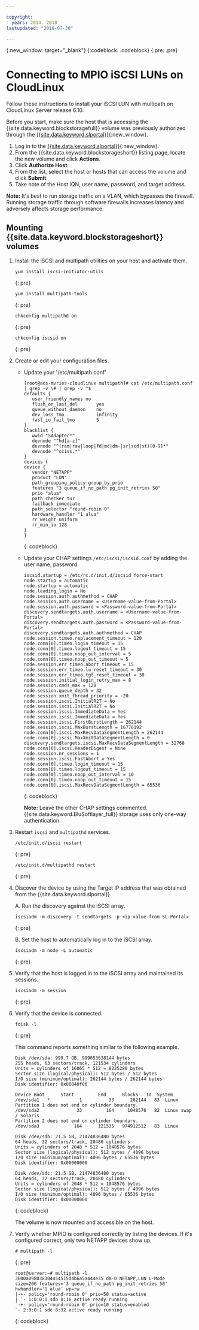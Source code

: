 ```yaml
---

copyright:
  years: 2014, 2018
lastupdated: "2018-07-30"

---
```

{:new_window: target="_blank"}
{:codeblock: .codeblock}
{:pre: .pre}

# Connecting to MPIO iSCSI LUNs on CloudLinux

Follow these instructions to install your iSCSI LUN with multipath on CloudLinux Server release 6.10.

Before you start, make sure the host that is accessing the {{site.data.keyword.blockstoragefull}} volume was previously authorized through the [{{site.data.keyword.slportal}}](https://control.softlayer.com/){:new_window}.

1. Log in to the [{{site.data.keyword.slportal}}](https://control.softlayer.com/){:new_window}.
2. From the {{site.data.keyword.blockstorageshort}} listing page, locate the new volume and click **Actions**.
3. Click **Authorize Host**.
4. From the list, select the host or hosts that can access the volume and click **Submit**.
5. Take note of the Host IQN, user name, password, and target address.

**Note:** It's best to run storage traffic on a VLAN, which bypasses the firewall. Running storage traffic through software firewalls increases latency and adversely affects storage performance.

## Mounting {{site.data.keyword.blockstorageshort}} volumes

1. Install the iSCSI and multipath utilities on your host and activate them.
   ```
   yum install iscsi-initiator-utils
   ```
   {: pre}
   
   ```
   yum install multipath-tools
   
   ```
   {: pre}
   
   ```
   chkconfig multipathd on
   ```
   {: pre}
   
   ```
   chkconfig iscsid on
   ```
   {: pre}

2. Create or edit your configuration files.
   - Update your '/etc/multipath.conf'
     ```
     [root@acs-mvries-cloudlinux multipath]# cat /etc/multipath.conf | grep -v \# | grep -v ^$
     defaults {
        user_friendly_names no
        flush_on_last_del       yes
        queue_without_daemon    no
        dev_loss_tmo            infinity
        fast_io_fail_tmo        5
     }
     blacklist {
        wwid "SAdaptec*"
        devnode "^hd[a-z]"
        devnode "^(ram|raw|loop|fd|md|dm-|sr|scd|st)[0-9]*"
        devnode "^cciss.*"
     }
     devices {
     device {
        vendor "NETAPP"
        product "LUN"
        path_grouping_policy group_by_prio
        features "3 queue_if_no_path pg_init_retries 50"
        prio "alua"
        path_checker tur
        failback immediate
        path_selector "round-robin 0"
        hardware_handler "1 alua"
        rr_weight uniform
        rr_min_io 128
     }
     }
     ```
     {: codeblock}

   - Update your CHAP settings `/etc/iscsi/iscsid.conf` by adding the user name, password
   
     ```
     iscsid.startup = /etc/rc.d/init.d/iscsid force-start
     node.startup = automatic
     node.startup = automatic
     node.leading_login = No
     node.session.auth.authmethod = CHAP
     node.session.auth.username = <Username-value-from-Portal>
     node.session.auth.password = <Password-value-from-Portal>
     discovery.sendtargets.auth.username = <Username-value-from-Portal>
     discovery.sendtargets.auth.password = <Password-value-from-Portal>
     discovery.sendtargets.auth.authmethod = CHAP
     node.session.timeo.replacement_timeout = 120
     node.conn[0].timeo.login_timeout = 15
     node.conn[0].timeo.logout_timeout = 15
     node.conn[0].timeo.noop_out_interval = 5
     node.conn[0].timeo.noop_out_timeout = 5
     node.session.err_timeo.abort_timeout = 15
     node.session.err_timeo.lu_reset_timeout = 30
     node.session.err_timeo.tgt_reset_timeout = 30
     node.session.initial_login_retry_max = 8
     node.session.cmds_max = 128
     node.session.queue_depth = 32
     node.session.xmit_thread_priority = -20
     node.session.iscsi.InitialR2T = No
     node.session.iscsi.InitialR2T = No
     node.session.iscsi.ImmediateData = Yes
     node.session.iscsi.ImmediateData = Yes
     node.session.iscsi.FirstBurstLength = 262144
     node.session.iscsi.MaxBurstLength = 16776192
     node.conn[0].iscsi.MaxRecvDataSegmentLength = 262144
     node.conn[0].iscsi.MaxXmitDataSegmentLength = 0
     discovery.sendtargets.iscsi.MaxRecvDataSegmentLength = 32768
     node.conn[0].iscsi.HeaderDigest = None
     node.session.nr_sessions = 1
     node.session.iscsi.FastAbort = Yes
     node.conn[0].timeo.login_timeout = 15
     node.conn[0].timeo.logout_timeout = 15
     node.conn[0].timeo.noop_out_interval = 10
     node.conn[0].timeo.noop_out_timeout = 15
     node.conn[0].iscsi.MaxRecvDataSegmentLength = 65536
     ```
     {: codeblock}
   
     **Note:** Leave the other CHAP settings commented. {{site.data.keyword.BluSoftlayer_full}} storage uses only one-way authentication.


3. Restart `iscsi` and `multipathd` services.
   ```
   /etc/init.d/iscsi restart   
   ```
   {: pre}
   
   ```
   /etc/init.d/multipathd restart   
   ```
   {: pre}
 
4. Discover the device by using the Target IP address that was obtained from the {{site.data.keyword.slportal}}.

     A. Run the discovery against the iSCSI array.
     ```
     iscsiadm -m discovery -t sendtargets -p <ip-value-from-SL-Portal>
     ```
     {: pre}

     B. Set the host to automatically log in to the iSCSI array.
     ```
     iscsiadm -m node -L automatic
     ```
     {: pre}

5. Verify that the host is logged in to the iSCSI array and maintained its sessions.
   ```
   iscsiadm -m session
   ```
   {: pre}


6. Verify that the device is connected.
   ```
   fdisk -l 
   ```
   {: pre}
    
   This command reports something similar to the following example.
   
   ```
   Disk /dev/sda: 999.7 GB, 999653638144 bytes
   255 heads, 63 sectors/track, 121534 cylinders
   Units = cylinders of 16065 * 512 = 8225280 bytes
   Sector size (logical/physical): 512 bytes / 512 bytes
   I/O size (minimum/optimal): 262144 bytes / 262144 bytes
   Disk identifier: 0x00040f06

   Device Boot      Start         End      Blocks   Id  System
   /dev/sda1   *           1          33      262144   83  Linux
   Partition 1 does not end on cylinder boundary.
   /dev/sda2              33         164     1048576   82  Linux swap / Solaris
   Partition 2 does not end on cylinder boundary.
   /dev/sda3             164      121535   974912512   83  Linux

   Disk /dev/sdb: 21.5 GB, 21474836480 bytes
   64 heads, 32 sectors/track, 20480 cylinders
   Units = cylinders of 2048 * 512 = 1048576 bytes
   Sector size (logical/physical): 512 bytes / 4096 bytes
   I/O size (minimum/optimal): 4096 bytes / 65536 bytes
   Disk identifier: 0x00000000

   Disk /dev/sdc: 21.5 GB, 21474836480 bytes
   64 heads, 32 sectors/track, 20480 cylinders
   Units = cylinders of 2048 * 512 = 1048576 bytes
   Sector size (logical/physical): 512 bytes / 4096 bytes
   I/O size (minimum/optimal): 4096 bytes / 65536 bytes
   Disk identifier: 0x00000000
   ```
   {: codeblock}
    
   The volume is now mounted and accessible on the host.

7. Verify whether MPIO is configured correctly by listing the devices. If it's configured correct, only two NETAPP devices show up.

   ```
   # multipath -l
   ```
   {: pre}

   ```
   root@server:~# multipath -l
   3600a098038304454515d4b6a5a444e35 dm-0 NETAPP,LUN C-Mode
   size=20G features='3 queue_if_no_path pg_init_retries 50' hwhandler='1 alua' wp=rw
   |-+- policy='round-robin 0' prio=50 status=active
   | `- 1:0:0:1 sdb 8:16 active ready running
   `-+- policy='round-robin 0' prio=10 status=enabled
   `- 2:0:0:1 sdc 8:32 active ready running
   ```
   {: codeblock}
